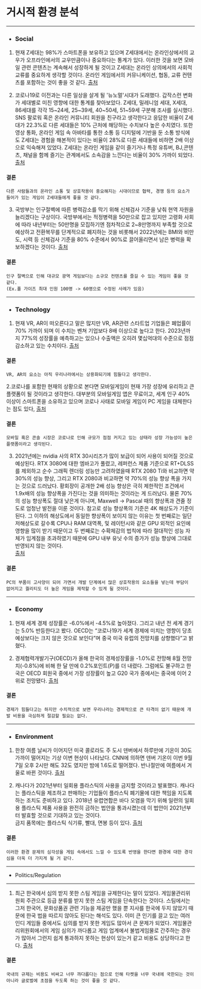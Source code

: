 거시적 환경 분석
==============================


*********************


* ### Social

1. 현재 Z세대는 98%가 스마트폰을 보유하고 있으며 Z세대에서는 온라인상에서의 교우가 오프라인에서의 교우만큼이나 중요하다는 통계가 있다.
이러한 것을 보면 모바일 관련 콘텐츠는 계속해서 성장하게 될 것이고 Z세대는 온라인 상의에서의 사회적 교류를 중요하게 생각할 것이다. 
온라인 게임에서의 커뮤니케이션, 협동, 교류 컨텐츠를 포함하는 것이 좋을 것 같다.
[출처](https://www.20slab.org/Archives/37634, "link")

2. 코로나19로 이전과는 다른 일상을 살게 될 '뉴노멀'시대가 도래했다. 갑작스런 변화가 세대별로 미친 영향에 대한 통계를 찾아보았다.
Z세대, 밀레니엄 세대, X세대, 86세대를 각각 15~24세, 25~39세, 40~50세, 51~59세 구분해 조사를 실시했다.
SNS 팔로워 혹은 온라인 커뮤니티 회원을 친구라고 생각한다고 응답한 비율이 Z세대가 22.3%로 다른 세대들은 10% 근처에 해당하는 수치보다 높은 수치였다. 
또한 영상 통화, 온라인 게임 속 아바타를 통한 소통 등 디지털에 기반을 둔 소통 방식에도 Z세대는 경험을 해본적이 있다는 비율이
28%로 다른 세대들에 비하면 2배 이상으로 익숙해져 있었다.
Z세대는 온라인 게임을 같이 즐기거나 특정 유튜버, BJ,콘텐츠, 채널을 함께 즐기는 관계에서도 소속감을 느낀다는 비율이 30% 가까이 되었다.
[출처](http://www.efnews.co.kr/news/articleView.html?idxno=81806, "link")
#### 결론
```
다른 사람들과의 온라인 소통 및 상호작용이 중요해지는 시대이므로 협력, 경쟁 등의 요소가 들어가 있는 게임이 Z세대들에게 좋을 것 같다.
```
 
3. 국방부는 인구절벽에 따른 병력감소를 막기 위해 신체검사 기준을 낮춰 현역 자원을 늘리겠다는 구상이다.
국방부에서는 적정병력을 50만으로 잡고 있지만 고령화 사회에 따라 내년부터는 50만명을 모집하기엔 점차적으로 2~8만명까지 부족할 것으로 예상하고
전환복무를 단계적으로 폐지하는 것을 비롯해서 2022년에는 BMI와 비만도, 시력 등 신체검사 기준을 80% 수준에서 90%로 끌어올리면서
남은 병력을 확보하겠다는 것이다.
[출처](http://m.yonhapnewstv.co.kr/news/MYH20191009001800038, "link")
#### 결론
```
인구 절벽으로 인해 대규모 광역 게임보다는 소규모 컨텐츠를 즐길 수 있는 게임이 좋을 것 같다. 
(Ex.폴 가이즈 최대 인원 100명 -> 60명으로 수정된 사례가 있음)
```


*********************


* ### Technology

1. 현재 VR, AR이 떠오른다고 말은 많지만 VR, AR관련 스타트업 기업들은 폐업률이 70% 가까이 되며 이 수치는 벤쳐 기업보다 8배 이상으로 높다고 한다.
2023년까지 77%의 성장률을 예측하고는 있으나 수출액은 오히려 몇십억대의 수준으로 점점 감소하고 있는 수치이다.
[출처](https://www.techm.kr/news/articleView.html?idxno=71929, "link")
#### 결론
```
VR, AR의 요소는 아직 우리나라에서는 상용화되기에 힘들다고 생각한다. 
```

2.코로나를 포함한 현재의 상황으로 본다면 모바일게임이 현재 가장 성장에 유리하고 큰 플랫폼이 될 것이라고 생각한다.
대부분의 모바일게임 앱은 무료이고, 세계 인구 40% 이상이 스마트폰을 소유하고 있으며 코로나 사태로 모바일 게임이 PC 게임을 대체한다는 점도 있다, 
[출처](https://www.techm.kr/news/articleView.html?idxno=71929, "link")
#### 결론
```
모바일 혹은 콘솔 시장은 코로나로 인해 규모가 점점 커지고 있는 상태라 성장 가능성이 높은 플랫폼이라고 생각된다.
```

3. 2021년에는 nvidia 사의 RTX 30시리즈가 많이 보급이 되어 사용이 되어질 것으로 예상된다. 
RTX 3080에 대한 엠바고가 풀렸고, 레퍼런스 제품 기준으로 RT+DLSS를 제외하고 순수 그래픽 렌더링 성능만 고려하였을때 RTX 2080 Ti와 비교하면 약 30%의 성능 향상, 
그리고 RTX 2080과 비교하면 약 70%의 성능 향상 폭을 가지는 것으로 드러났다. 
황회장이 공개한 2배 성능 향상은 극히 제한적인 조건에서 1.9x배의 성능 향상폭을 가진다는 것을 의미하는 것이라는 게 드러났다. 
물론 70%의 성능 향상폭도 절대 낮은게 아니며, Maxwell -> Pascal 때의 향상폭과 견줄 정도로 엄청난 발전을 이룬 것이다. 
참고로 성능 향상폭의 기준은 4K 해상도가 기준이 된다. 
그 이하의 해상도에서 동일한 향상폭이 보이지 않는 이유는 첫 번째로는 일단 저해상도로 갈수록 CPU나 RAM 대역폭, 및 레이턴시와 같은 GPU 외적인 요인에 영향을 많이 받기 때문이고 
두 번째로는 수확체감의 법칙에 따라 절대적인 성능 자체가 임계점을 초과하였기 때문에 GPU 내부 유닛 수의 증가가 성능 향상에 그대로 반영되지 않는 것이다.  
[출처](https://namu.wiki/w/GeForce%2030, "link")
#### 결론
```
PC의 부품이 고사양이 되어 가면서 개발 단계에서 많은 상호작용의 요소들을 넣는데 부담이 없어지고 퀄리티도 더 높은 게임을 제작할 수 있게 될 것이다. 
```


*********************


* ### Economy

1. 현재 세계 경제 성장률은 -6.0%에서 -4.5%로 높아졌다. 그리고 내년 전 세계 경기는 5.0% 반등한다고 봤다. 
OECD는 “코로나19가 세계 경제에 미치는 영향이 당초 예상보다는 크지 않은 것으로 보인다”며 
중국 미국 유럽의 전망치를 상향했다”고 밝혔다.

2. 경제협력개발기구(OECD)가 올해 한국의 경제성장률을 -1.0%로 전망해 8월 전망치(-0.8%)에 비해 한 달 만에 0.2%포인트(P)를 더 내렸다. 
그럼에도 불구하고 한국은 OECD 회원국 중에서 가장 성장률이 높고 G20 국가 중에서는 중국에 이어 2위로 전망됐다.
[출처](http://www.busan.com/view/busan/view.php?code=2020091619102624370, "link")
#### 결론
```
경제가 힘들다고는 하지만 수치적으로 보면 우리나라는 경제적으로 큰 타격이 없기 때문에 개발 비용을 극심하게 절감할 필요는 없다.
```


*********************


* ### Environment

1. 한창 여름 날씨가 이어지던 미국 콜로라도 주 도시 덴버에서 하루만에 기온이 30도 가까이 떨어지는 기상 이변 현상이 나타났다.
CNN에 의하면 덴버 기온이 이번 9월7일 오후 2시만 해도 32도 였지만 밤에 1.6도로 떨어졌다. 반나절만에 여름에서 겨울로 바뀐 것이다.
[출처](https://www.manzlab.com/news/articleView.html?idxno=10230, "link")

2. 캐나다가 2021년부터 일회용 플라스틱의 사용을 금지할 것이라고 발표했다.
캐나다는 플라스틱을 제조하고 판매하는 기업들이 플라스틱 폐기물에 대한 책임을 지도록 하는 조치도 준비하고 있다.
2018년 유렵연합은 바다 오염을 막기 위해 일련의 일회용 플라스틱 제품 사용을 완전히 금하는 법안을 통과시켰는데
이 법안이 2021년부터 발효할 것으로 기대하고 있는 것이다.	
금지 품목에는 플라스틱 식기류, 빨대, 면봉 등이 있다.
[출처](https://www.bbc.com/korean/international-48590362, "link")
#### 결론
```
이러한 환경 문제의 심각성을 게임 속에서도 느낄 수 있도록 반영을 한다면 환경에 대한 경각심을 더욱 더 가지게 될 거 같다.
```


*********************


* Politics/Regulation
-------------------

1. 최근 한국에서 심의 받지 못한 스팀 게임을 규제한다는 말이 있었다.
게임물관리위원회 주관으로 등급 분류를 받지 못한 스팀 게임을 단속한다는 것이다.
스팀에서는 그저 한국어, 문화상품권 관련 기능을 제공만 했을 뿐 지사를 한국에 두지 않았기 때문에 한국 법을 따르지 않아도 된다는 해석도 있다.
이미 큰 인기를 끌고 있는 여러 인디 게임들 중에서도 심의를 받지 못한 게임도 많아서 큰 문제가 되었다. 
게임물관리위원회에서의 게임 심의가 까다롭고 게임 업계에서 불법게임물로 간주하는 경우가 많아서 그런지 쉽게 통과하지 못하는 현상이 있는거 같고 비용도 상당하다고 한다.
[출처](https://biz.chosun.com/site/data/html_dir/2020/06/08/2020060803195.html?utm_source=naver&utm_medium=original&utm_campaign=biz, "link")
#### 결론
```
국내의 규제는 비용도 비싸고 너무 까다롭다는 점으로 인해 타켓을 너무 국내에 국한되는 것이 아니라 글로벌에 초점을 두도록 하는 것이 좋을 것 같다.     
```
